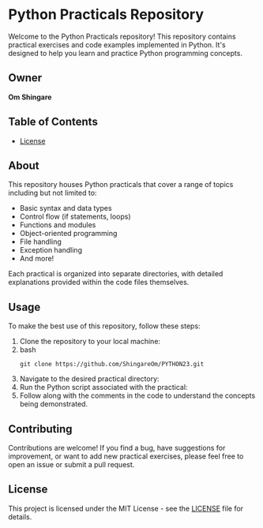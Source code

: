 # Python Practicals Repository

Welcome to the Python Practicals repository! This repository contains practical exercises and code examples implemented in Python. It's designed to help you learn and practice Python programming concepts.

## Owner

**Om Shingare**

## Table of Contents

- [License](LICENSE.txt)

## About

This repository houses Python practicals that cover a range of topics including but not limited to:

- Basic syntax and data types
- Control flow (if statements, loops)
- Functions and modules
- Object-oriented programming
- File handling
- Exception handling
- And more!

Each practical is organized into separate directories, with detailed explanations provided within the code files themselves.

## Usage

To make the best use of this repository, follow these steps:

1. Clone the repository to your local machine:
2. bash
   ```
   git clone https://github.com/ShingareOm/PYTHON23.git
   ```
4. Navigate to the desired practical directory:
5. Run the Python script associated with the practical:
6. Follow along with the comments in the code to understand the concepts being demonstrated.

## Contributing

Contributions are welcome! If you find a bug, have suggestions for improvement, or want to add new practical exercises, please feel free to open an issue or submit a pull request.

## License

This project is licensed under the MIT License - see the [LICENSE](LICENSE) file for details.
